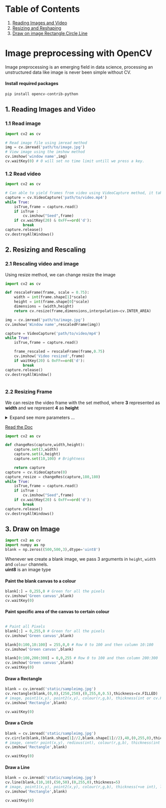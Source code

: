 # Table of Contents
1. [Reading Images and Video](#-1.-reading-images-and-video)
2. [Resizing and Reshaping](#-2.-resizing-and-rescaling)
3. [Draw on image Rectangle,Circle,Line](#-3.-draw-on-image)

# Image preprocessing with OpenCV

Image preprocessing is an emerging field in data science, processing an unstructured data like image is never been simple without CV. 

#### Install required packages
```sh
pip install opencv-contrib-python
```
## 1. Reading Images and Video <a name='-1.-reading-images-and-video'></a>   
### 1.1 Read image
```py
import cv2 as cv

# Read image file using imread method
img = cv.imread('path/to/image.jpg')
# View image using the imshow method
cv.imshow('window name',img)
cv.waitKey(0) # 0 will set no time limit untill we press a key.
```
### 1.2 Read video
```py
import cv2 as cv

# Can able to yield frames from video using VideoCapture method, it takes video path(str) or webcam (int : 0,1...) as input argument.
capture = cv.VideoCapture('path/to/video.mp4') 
while True:
    isTrue,frame = capture.read()
    if isTrue :
        cv.imshow("Seed",frame)
    if cv.waitKey(20) & 0xFF==ord('d'):
        break
capture.release()
cv.destroyAllWindows()

```
## 2. Resizing and Rescaling <a name='-2.-resizing-and-rescaling'></a>   
### 2.1 Rescaling video and image   
Using resize method, we can change resize the image
```python
import cv2 as cv

def rescaleFrame(frame, scale = 0.75):
    width = int(frame.shape[1]*scale)
    height = int(frame.shape[0]*scale)
    dimensions = (width,height)
    return cv.resize(frame,dimensions,interpolation=cv.INTER_AREA)

img = cv.imread('path/to/image.jpg')
cv.imshow('Window name',rescaledFrame(img))

capture = VideoCapture('path/to/video/mp4')
while True:
    isTrue,frame = capture.read()

    frame_rescaled = rescaleFrame(frame,0.75)
    cv.imshow('Video resized',frame)
    if waitKey(20) & 0xFF==ord('d'):
        break
capture.release()
cv.destroyAllWindow()
        
```
### 2.2 Resizing Frame   
We can resize the video frame with the set method, where **3** represented as **width** and we represent **4** as **height**   
<details>
  <summary>Expand see more parameters ...</summary>
  
  - POS_MSEC = **0**,
  
  - POS_FRAMES = **1**,
  
  - POS_AVI_RATIO = **2**,
  
  - FRAME_WIDTH = **3**,
  
  - FRAME_HEIGHT = **4**,
  
  - FPS = **5**,
  
  - FOURCC = **6**,
  
  - FRAME_COUNT = **7**,
  
  - FORMAT = **8**,
  
  - MODE = **9**,
  
  - BRIGHTNESS = **10**,
  
  - CONTRAST = **11**,
  
  - SATURATION = **12**,
  
  - HUE = **13**,
  
  - GAIN = **14**,
  
  - EXPOSURE = **15**,
  
  - CONVERT_RGB = **16**,
  
  - WHITE_BALANCE_BLUE_U = **17**,
  
  - RECTIFICATION = **18**,
  
  - MONOCHROME = **19**,
  
  - SHARPNESS = **20**,
  
  - AUTO_EXPOSURE = **21**,
  
  - GAMMA = **22**,
  
  - TEMPERATURE = **23**,
  
  - TRIGGER = **24**,
  
  - TRIGGER_DELAY = **25**,
  
  - WHITE_BALANCE_RED_V = **26**,
  
  - ZOOM = **27**,
  
  - FOCUS = **28**,
  
  - GUID = **29**,
  
  - ISO_SPEED = **30**,
  
  - BACKLIGHT = **32**,
  
  - PAN = **33**,
  
  - TILT = **34**,
  
  - ROLL = **35**,
  
  - IRIS = **36**,
  
  - SETTINGS = **37**,
  
  - BUFFERSIZE = **38**,
  
  - AUTOFOCUS = **39**,
  
  - SAR_NUM = **40**,
  
  - SAR_DEN = **41**,
  
  - BACKEND = **42**,
  
  - CHANNEL = **43**,
  
  - AUTO_WB = **44**,
  
  - WB_TEMPERATURE = **45**,
  
  - CODEC_PIXEL_FORMAT = **46**,
  
  - BITRATE = **47**,
  
  - ORIENTATION_META = **48**,
  
  - ORIENTATION_AUTO = **49**
</details>



[Read the Doc](https://docs.opencv.org/3.4/d4/d15/group__videoio__flags__base.html#ggaeb8dd9c89c10a5c63c139bf7c4f5704da6223452891755166a4fd5173ea257068)
```python
import cv2 as cv

def changeRes(capture,width,height):
    capture.set(3,width)
    capture.set(4,height)
    capture.set(10,100) # Brightness

    return capture
capture = cv.VideoCapture(0)
capture_resize = changeRes(capture,180,180)
while True:
    isTrue,frame = capture.read()
    if isTrue :
        cv.imshow("Seed",frame) 
    if cv.waitKey(20) & 0xFF==ord('d'):
        break
capture.release()
cv.destroyAllWindows()
```

## 3. Draw on Image <a name="-3.-draw-on-image"></a>   
```python
import cv2 as cv
import numpy as np
blank = np.zeros((500,500,3),dtype='uint8')
```
Whenever we create a blank image, we pass 3 arguments in `height`, `width` and `colour` channels.   
**uint8** is an image type   
#### Paint the blank canvas to a colour   
```python
blank[:] = 0,255,0 # Green for all the pixels
cv.imshow('Green canvas',blank)
cv.waitKey(0)
```
#### Paint specific area of the canvas to certain colour   
```python

# Paint all Pixels
blank[:] = 0,255,0 # Green for all the pixels
cv.imshow('Green canvas',blank)

blank[0:100,10:100] = 255,0,0 # Row 0 to 100 and then column 10:100
cv.imshow('Green canvas',blank)

blank[0:100,200:300] = 0,0,255 # Row 0 to 100 and then column 200:300
cv.imshow('Green canvas',blank)
cv.waitKey(0)
```
#### Draw a Rectangle
```python
blank = cv.imread('static/sampleimg.jpg')
cv.rectangle(blank,(0,0),(250,250),(0,255,0,0.5),thickness=cv.FILLED)
# image, point1(x,y), point2(x,y), colour(r,g,b), thickness(int or cv.FILLED), linetype(str)
cv.imshow('Rectangle',blank)

cv.waitKey(0)
```
#### Draw a Circle
```python
blank = cv.imread('static/sampleimg.jpg')
cv.circle(blank,(blank.shape[1]//2,blank.shape[1]//2),40,(0,255,0),thickness=1)
# image, cenetr point(x,y), redious(int), colour(r,g,b), thickness(int or cv.FILLED), linetype(str)
cv.imshow('Rectangle',blank)

cv.waitKey(0)
```
#### Draw a Line
```python
blank = cv.imread('static/sampleimg.jpg')
cv.line(blank,(10,10),(50,50),(0,255,0),thickness=5)
# image, point1(x,y), point2(x,y), colour(r,g,b), thickness(+ve int), linetype(str)
cv.imshow('Rectangle',blank)

cv.waitKey(0)
```
